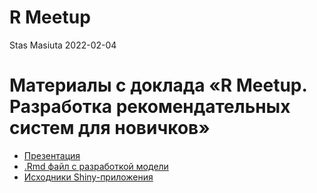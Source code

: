 R Meetup
================
Stas Masiuta
2022-02-04

# Материалы с доклада «R Meetup. Разработка рекомендательных систем для новичков»

 * [Презентация](https://docs.google.com/presentation/d/17AqeX0dUxJsbvUPwJ7J97VIHPiE4bo9AIM6yT9-DAQg/edit?usp=sharing)
 * [.Rmd файл с разработкой модели](https://github.com/driapitek/data_analysis/blob/master/rmeetup/2022_feb.recommender_system.Rmd)
 * [Исходники Shiny-приложения](https://github.com/driapitek/data_analysis/tree/master/rmeetup/recommender_app)
